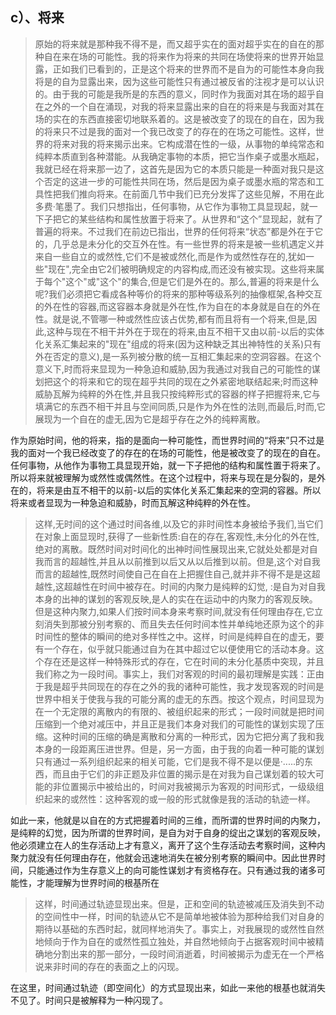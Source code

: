<h2>c）、将来</h2><blockquote data-pid="a04iYvPT">原始的将来就是那种我不得不是，而又超乎实在的面对超乎实在的自在的那种自在来在场的可能性。我的将来作为将来的共同在场使将来的世界开始显露，正如我们已看到的，正是这个将来的世界而不是自为的可能性本身向我将是的自为显露出来，因为这些可能性只有通过被反省的注视才是可以认识的。由于我的可能是我所是的东西的意义，同时作为我面对其在场的超乎自在之外的一个自在涌现，对我的将来显露出来的自在的将来是与我面对其在场的实在的东西直接密切地联系着的。这是被改变了的现在的自在，因为我的将来只不过是我的面对一个我已改变了的存在的在场之可能性。这样，世界的将来对我的将来揭示出来。它构成潜在性的一级，从事物的单纯常态和纯粹本质直到各种潜能。从我确定事物的本质，把它当作桌子或墨水瓶起，我就已经在将来那一边了，这首先是因为它的本质只能是一种面对我只是这个否定的这进一步的可能性共同在场，然后是因为桌子或墨水瓶的常态和工具性把我们推向将来。在前面几节中我们已充分发挥了这些见解，不用在此多费·笔墨了。我们只想指出，任何事物，从它作为事物工具显现起，就一下子把它的某些结构和属性放置于将来了。从世界和“这个”显现起，就有了普遍的将来。不过我们在前边已指出，世界的任何将来“状态”都是外在于它的，几乎总是未分化的交互外在性。有一些世界的将来是被一些机遇定义并来自一些自立的或然性,它们不是被或然化,而是作为或然性存在的,犹如一些"现在",完全由它2们被明确规定的内容构成,而还没有被实现。这些将来属于每个"这个"或"这个"的集合,但是它们是外在的。那么,普遍的将来是什么呢?我们必须把它看成各种等价的将来的那种等级系列的抽像框架,各种交互的外在性的容器,而这容器本身就是外在性,作为自在的本身就是自在的外在性。就是说,不管哪一种或然性应该占优势,都有而且将有一个将来,但是,因此,这种与现在不相干并外在于现在的将来,由互不相干又由以前-以后的实体化关系汇集起来的"现在"组成的将来(因为这种缺乏其出神特性的关系)只有外在否定的意义),是一系列被分散的统一互相汇集起来的空洞容器。在这个意义下,时而将来显现为一种急迫和威胁,因为我通过对我自己的可能性的谋划把这个的将来和它的现在超乎共同的现在之外紧密地联结起来;时而这种威胁瓦解为纯粹的外在性,并且我只按纯粹形式的容器的样子把握将来,它与填满它的东西不相干并且与空间同质,只是作为外在性的法则,而最后,时而,它展现为一个自在的虚无,因为它是超乎存在之外的纯粹离散。</blockquote><p data-pid="Dd8HpfNT">作为原始时间，他的将来，指的是面向一种可能性，而世界时间的“将来”只不过是我的面对一个我已经改变了的存在的在场的可能性，他是被改变了的现在的自在。任何事物，从他作为事物工具显现开始，就一下子把他的结构和属性置于将来了。所以将来就被理解为或然性或偶然性。在这个过程中，将来与现在是分裂的，是外在的，将来是由互不相干的以前-以后的实体化关系汇集起来的空洞的容器。所以将来或者显现为一种急迫和威胁，时而瓦解这种纯粹的外在性。</p><blockquote data-pid="mcw2B4dm">这样,无时间的这个通过时间各维,以及它的非时间性本身被给予我们,当它们在对象上面显现时,获得了一些新性质:自在的存在,客观性,未分化的外在性,绝对的离散。既然时间对时间化的出神时间性展现出来,它就处处都是对自我而言的超越性,并且从以前推到以后又从以后推到以前。但是,这个对自我而言的超越性,既然时间使自己在自在上把握住自己,就并非不得不是是这超越性,这超越性在时间中被存在。时间的内聚力是纯粹的幻觉, :是自为对自我本身的出神的谋划的客观反映,是人的实在在运动中的内聚力的客观反映。但是这种内聚力,如果人们按时间本身来考察时间,就没有任何理由存在,它立刻消失到那被分别考察的、而且失去任何时间本性并单纯地还原为这个的非时间性的整体的瞬间的绝对多样性之中。这样，时间是纯粹自在的虚无，要有一个存在，似乎就只能通过自为在其中超过它以便使用它的活动本身。这个存在还是这样一种特殊形式的存在，它在时间的未分化基质中突现，并且我们称之为一段时间。事实上，我们对客观的时间的最初理解是实践：正由于我是超乎共同现在的存在之外的我的诸种可能性，我才发现客观的时间是世界中相关于使我与我的可能分离的虚无的东西。按这个观点，时间显现为在一个无定限的离散内的有限的、被组织起来的形式；一段时间就是把时间压缩到一个绝对减压中，并且正是我们本身对我们的可能性的谋划实现了压缩。这种时间的压缩的确是离散和分离的一种形式，因为它把分离了我和我本身的一段距离压进世界。但是，另一方面，由于我的向着一种可能的谋划只有通过一系列组织起来的相关可能，它们是我不得不是以便是·.....的东西，而且由于它们的非正题及非位置的揭示是在对我为自己谋划着的较大可能的非位置揭示中被给出的，时间对我被揭示为客观的时间形式，一级级组织起来的或然性：这种客观的或一般的形式就像是我的活动的轨迹一样。</blockquote><p data-pid="y3eNBjvI">如此一来，他就是以自在的方式把握着时间的三维，而所谓的世界时间的内聚力，是纯粹的幻觉，因为所谓的世界时间，是自为对于自身的绽出之谋划的客观反映，他必须建立在人的生存活动上才有意义，离开了这个生存活动去考察时间，这种内聚力就没有任何理由存在，他就会迅速地消失在被分别考察的瞬间中。因此世界时间，只能通过作为生存意义上的向可能性谋划才有资格存在。只有通过我的诸多可能性，才能理解为世界时间的根基所在</p><blockquote data-pid="bRGnayoJ">这样，时间通过轨迹显现出来。但是，正和空间的轨迹被减压及消失到不动的空间性中一样，时间的轨迹从它不是简单地被体验为那种给我们对自身的期待以基础的东西时起，就同样地消失了。事实上，对我展现的或然性自然地倾向于作为自在的或然性孤立独处，并自然地倾向于占据客观时间中被精确地分割出来的那一部分，一段时间消逝着，时间被揭示为虚无在一个严格说来非时间的存在的表面之上的闪现。</blockquote><p data-pid="wjngY6I6">在这里，时间通过轨迹（即空间化）的方式显现出来，如此一来他的根基也就消失不见了。时间只是被解释为一种闪现了。</p><p></p>